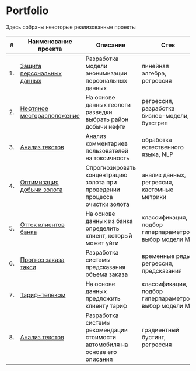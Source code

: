 # Portfolio

Здесь собраны некоторые реализованные проекты

| #    | Наименование проекта                | Описание                                                     | Стек                                                         |
| ---- | ------------------------------------------------------------ | ------------------------------------------------------------ | ------------------------------------------------------------ |
| 1.   | [Защита персональных данных]([https://github.com/aq2003/Portfolio/tree/main/Gold%20Recovery](https://github.com/artemartemartemartem/yandex-praktikum-projects/tree/main/%D0%97%D0%B0%D1%89%D0%B8%D1%82%D0%B0%20%D0%BF%D0%B5%D1%80%D1%81%D0%BE%D0%BD%D0%B0%D0%BB%D1%8C%D0%BD%D1%8B%D1%85%20%D0%B4%D0%B0%D0%BD%D0%BD%D1%8B%D1%85)) | Разработка модели анонимизации персональных данных | линейная алгебра, регрессия       |
| 2.   | [Нефтяное месторасположение](https://github.com/aq2003/Portfolio/tree/main/Taxi%20Service) | На основе данных геологи разведки выбрать район добычи нефти | регрессия, разработка бизнес-модели, бутстреп |
| 3.   | [Анализ текстов](https://github.com/aq2003/Portfolio/tree/main/Analyzing%20Texts) | Анализ комментариев пользователей на токсичность             | обработка естественного языка, NLP |
| 4.   | [Оптимизация добычи золота](https://github.com/aq2003/Portfolio/tree/main/Analyzing%20Texts) | Спрогнозировать концентрацию золота при проведении процесса очистки золота  | анализ данных, регрессия, кастомные метрики |
| 5.   | [Отток клиентов банка](https://github.com/aq2003/Portfolio/tree/main/Analyzing%20Texts) | На основе данных из банка определить клиент, который может уйти          | классификация, подбор гиперпараметров, выбор модели МО |
| 6.   | [Прогноз заказа такси](https://github.com/aq2003/Portfolio/tree/main/Analyzing%20Texts) | Разработка системы предсказания объема заказа            | временные ряды, регрессия, предсказания |
| 7.   | [Тариф-телеком](https://github.com/aq2003/Portfolio/tree/main/Analyzing%20Texts) | На основе данных предложить клиенту тариф             | классификация, подбор гиперпараметров, выбор модели МО|
| 8.   | [Анализ текстов](https://github.com/aq2003/Portfolio/tree/main/Analyzing%20Texts) | Разработка системы рекомендации стоимости автомобиля на основе его описания            | градиентный бустинг, регрессия |
